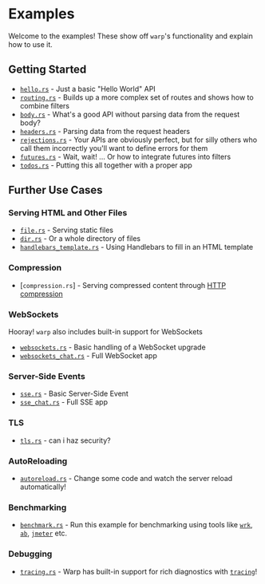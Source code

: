 # Examples

Welcome to the examples! These show off `warp`'s functionality and explain how to use it.

## Getting Started

- [`hello.rs`](./hello.rs) - Just a basic "Hello World" API
- [`routing.rs`](./routing.rs) - Builds up a more complex set of routes and shows how to combine filters
- [`body.rs`](./body.rs) - What's a good API without parsing data from the request body?
- [`headers.rs`](./headers.rs) - Parsing data from the request headers
- [`rejections.rs`](./rejections.rs) - Your APIs are obviously perfect, but for silly others who call them incorrectly you'll want to define errors for them
- [`futures.rs`](./futures.rs) - Wait, wait! ... Or how to integrate futures into filters
- [`todos.rs`](./todos.rs) - Putting this all together with a proper app

## Further Use Cases

### Serving HTML and Other Files

- [`file.rs`](./file.rs) - Serving static files
- [`dir.rs`](./dir.rs) - Or a whole directory of files
- [`handlebars_template.rs`](./handlebars_template.rs) - Using Handlebars to fill in an HTML template

### Compression

- [`compression.rs`] - Serving compressed content through [HTTP compression](https://en.wikipedia.org/wiki/HTTP_compression)

### WebSockets

Hooray! `warp` also includes built-in support for WebSockets

- [`websockets.rs`](./websockets.rs) - Basic handling of a WebSocket upgrade
- [`websockets_chat.rs`](./websockets_chat.rs) - Full WebSocket app

### Server-Side Events

- [`sse.rs`](./sse.rs) - Basic Server-Side Event
- [`sse_chat.rs`](./sse_chat.rs) - Full SSE app

### TLS

- [`tls.rs`](./tls.rs) - can i haz security?

### AutoReloading

- [`autoreload.rs`](./autoreload.rs) - Change some code and watch the server reload automatically!

### Benchmarking

- [`benchmark.rs`](./benchmark.rs) - Run this example for benchmarking using tools like [`wrk`](https://github.com/wg/wrk), [`ab`](https://httpd.apache.org/docs/current/programs/ab.html), [`jmeter`](https://jmeter.apache.org/) etc.

### Debugging

- [`tracing.rs`](./tracing.rs) - Warp has built-in support for rich diagnostics with [`tracing`](https://docs.rs/tracing)!

